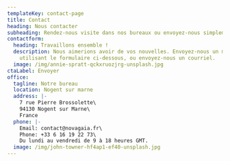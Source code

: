 ```yaml
---
templateKey: contact-page
title: Contact
heading: Nous contacter
subheading: Rendez-nous visite dans nos bureaux ou envoyez-nous simplement un message.
contactform:
  heading: Travaillons ensemble !
  description: Nous aimerions avoir de vos nouvelles. Envoyez-nous un message en
    utilisant le formulaire ci-dessous, ou envoyez-nous un courriel.
  image: /img/annie-spratt-qckxruozjrg-unsplash.jpg
ctaLabel: Envoyer
office:
  tagline: Notre bureau
  location: Nogent sur marne
  address: |-
    7﻿ rue Pierre Brossolette\
    9﻿4130 Nogent sur Marne\
    France
  phone: |-
    Email: contact@novagaia.fr\
    Phone: +33 6 16 19 22 73\
    Du lundi au vendredi de 9 à 18 heures GMT.
  image: /img/john-towner-hf4ap1-ef40-unsplash.jpg
---
```


